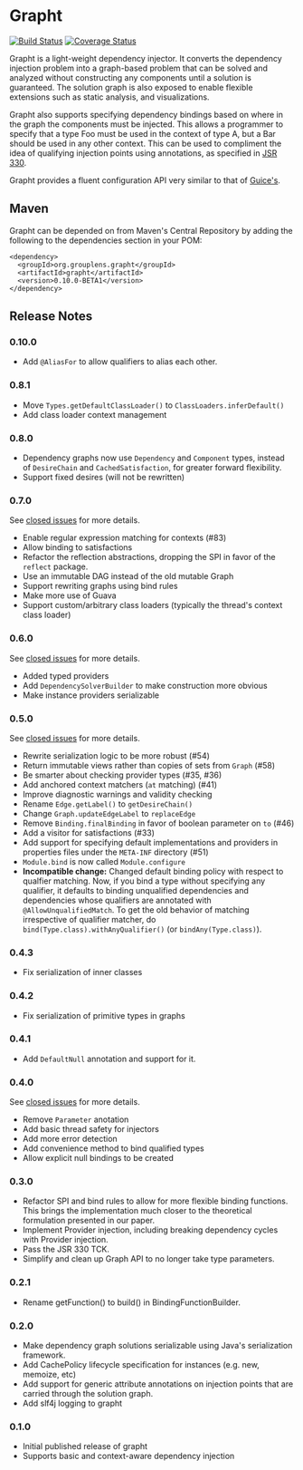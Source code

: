 # Grapht

[![Build Status](https://travis-ci.org/grouplens/grapht.png?branch=master)](https://travis-ci.org/grouplens/grapht)
[![Coverage Status](https://coveralls.io/repos/grouplens/grapht/badge.png?branch=master)](https://coveralls.io/r/grouplens/grapht?branch=master)

Grapht is a light-weight dependency injector. It converts the dependency
injection problem into a graph-based problem that can be solved and analyzed
without constructing any components until a solution is guaranteed. The solution
graph is also exposed to enable flexible extensions such as static analysis, 
and visualizations.

Grapht also supports specifying dependency bindings based on where in the
graph the components must be injected. This allows a programmer to specify that
a type Foo must be used in the context of type A, but a Bar should be used in
any other context. This can be used to compliment the idea of qualifying
injection points using annotations, as specified in [JSR 330][jsr330].

Grapht provides a fluent configuration API very similar to that of 
[Guice's][guice].

[jsr330]: http://code.google.com/p/atinject/
[guice]: http://code.google.com/p/google-guice/

## Maven

Grapht can be depended on from Maven's Central Repository by adding the 
following to the dependencies section in your POM:

    <dependency>
      <groupId>org.grouplens.grapht</groupId>
      <artifactId>grapht</artifactId>
      <version>0.10.0-BETA1</version>
    </dependency>
    
## Release Notes

### 0.10.0

- Add `@AliasFor` to allow qualifiers to alias each other.

### 0.8.1

- Move `Types.getDefaultClassLoader()` to `ClassLoaders.inferDefault()`
- Add class loader context management

### 0.8.0

- Dependency graphs now use `Dependency` and `Component` types, instead of `DesireChain` and
  `CachedSatisfaction`, for greater forward flexibility.
- Support fixed desires (will not be rewritten)

### 0.7.0

See [closed issues][issues-0.7] for more details.

- Enable regular expression matching for contexts (#83)
- Allow binding to satisfactions
- Refactor the reflection abstractions, dropping the SPI in favor of the `reflect` package.
- Use an immutable DAG instead of the old mutable Graph
- Support rewriting graphs using bind rules
- Make more use of Guava
- Support custom/arbitrary class loaders (typically the thread's context class loader)

[issues-0.7]: https://github.com/grouplens/grapht/issues?milestone=10&state=closed

### 0.6.0

See [closed issues][issues-0.6] for more details.

* Added typed providers
* Add `DependencySolverBuilder` to make construction more obvious
* Make instance providers serializable

[issues-0.6]: https://bitbucket.org/grouplens/grapht/issues?status=duplicate&status=invalid&status=resolved&status=wontfix&milestone=0.6.0

### 0.5.0

See [closed issues][issues-0.5] for more details.

- Rewrite serialization logic to be more robust (#54)
- Return immutable views rather than copies of sets from `Graph` (#58)
- Be smarter about checking provider types (#35, #36)
- Add anchored context matchers (`at` matching) (#41)
- Improve diagnostic warnings and validity checking
- Rename `Edge.getLabel()` to `getDesireChain()`
- Change `Graph.updateEdgeLabel` to `replaceEdge`
- Remove `Binding.finalBinding` in favor of boolean parameter on `to` (#46)
- Add a visitor for satisfactions (#33)
- Add support for specifying default implementations and providers in properties files under the
  `META-INF` directory (#51)
- `Module.bind` is now called `Module.configure`
- **Incompatible change:** Changed default binding policy with respect to qualfier matching.  Now, if you bind a type without specifying any qualifier, it defaults to binding unqualified dependencies and dependencies whose qualifiers are annotated with `@AllowUnqualifiedMatch`.  To get the old behavior of matching irrespective of qualifier matcher, do `bind(Type.class).withAnyQualifier()` (or `bindAny(Type.class)`).

[issues-0.5]: https://bitbucket.org/grouplens/grapht/issues?status=duplicate&status=invalid&status=resolved&status=wontfix&milestone=0.5.0

### 0.4.3

* Fix serialization of inner classes

### 0.4.2

* Fix serialization of primitive types in graphs

### 0.4.1

* Add `DefaultNull` annotation and support for it.

### 0.4.0

See [closed issues][issues-0.4] for more details.

* Remove `Parameter` anotation
* Add basic thread safety for injectors
* Add more error detection
* Add convenience method to bind qualified types
* Allow explicit null bindings to be created

[issues-0.4]: https://bitbucket.org/grouplens/grapht/issues?status=duplicate&status=invalid&status=resolved&status=wontfix&milestone=0.4.0

### 0.3.0
* Refactor SPI and bind rules to allow for more flexible binding functions.
  This brings the implementation much closer to the theoretical formulation
  presented in our paper.
* Implement Provider injection, including breaking dependency cycles with
  Provider injection.
* Pass the JSR 330 TCK.
* Simplify and clean up Graph API to no longer take type parameters.

### 0.2.1
* Rename getFunction() to build() in BindingFunctionBuilder.

### 0.2.0

* Make dependency graph solutions serializable using Java's serialization
  framework.
* Add CachePolicy lifecycle specification for instances (e.g. new, memoize, etc)
* Add support for generic attribute annotations on injection points that are
  carried through the solution graph.
* Add slf4j logging to grapht

### 0.1.0
* Initial published release of grapht
* Supports basic and context-aware dependency injection
